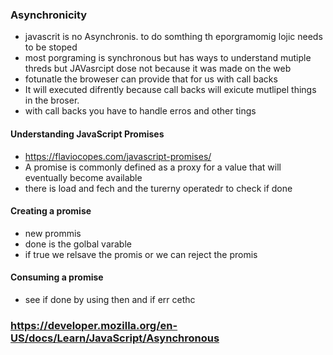 ### Asynchronicity
-  javascrit is no Asynchronis. to do somthing th eporgramomig lojic needs to be stoped
- most porgraming is synchronous but has ways to understand mutiple threds but JAVasrcipt dose not because it was made on the web
- fotunatle the broweser can provide that for us with call backs
- It will executed difrently because call backs will exicute mutlipel things in the broser.  
-  with call backs you have to  handle erros and other tings
#### Understanding JavaScript Promises
- https://flaviocopes.com/javascript-promises/
- A promise is commonly defined as a proxy for a value that will eventually become available
- there is load and fech and the turerny operatedr to check if done
#### Creating a promise
- new prommis 
- done is the golbal varable 
- if true we relsave the promis or we can reject the promis
#### Consuming a promise
- see if done by using then and if err cethc

### https://developer.mozilla.org/en-US/docs/Learn/JavaScript/Asynchronous




